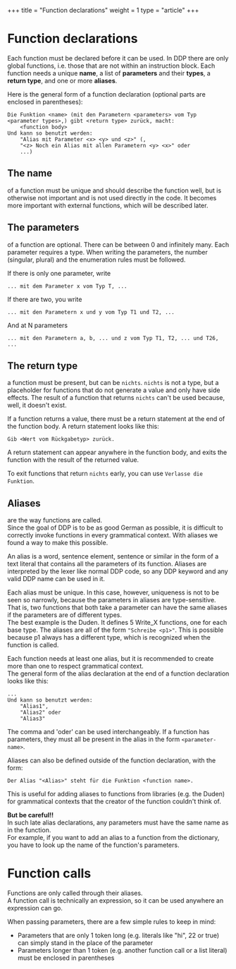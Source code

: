 +++
title = "Function declarations"
weight = 1
type = "article"
+++

# Function declarations

Each function must be declared before it can be used. In DDP there are only global functions, i.e. those that are not within an instruction block.
Each function needs a unique **name**, a list of **parameters** and their **types**, a **return type**, and one or more **aliases**.

Here is the general form of a function declaration (optional parts are enclosed in parentheses):
```ddp
Die Funktion <name> (mit den Parametern <parameters> vom Typ <parameter types>,) gibt <return type> zurück, macht:
	<function body>
Und kann so benutzt werden:
	"Alias mit Parameter <x> <y> und <z>" (,
	"<z> Noch ein Alias mit allen Parametern <y> <x>" oder
	...)
```

## The name

of a function must be unique and should describe the function well, but is otherwise not important and is not used directly in the code. It becomes more important with external functions, which will be described later.

## The parameters

of a function are optional. There can be between 0 and infinitely many. Each parameter requires a type.
When writing the parameters, the number (singular, plural) and the enumeration rules must be followed.

If there is only one parameter, write
```ddp
... mit dem Parameter x vom Typ T, ...
```
If there are two, you write
```ddp
... mit den Parametern x und y vom Typ T1 und T2, ...
```
And at N parameters
```ddp
... mit den Parametern a, b, ... und z vom Typ T1, T2, ... und T26, ...
```

## The return type

a function must be present, but can be `nichts`.
`nichts` is not a type, but a placeholder for functions that do not generate a value and only have side effects.
The result of a function that returns `nichts` can't be used because, well, it doesn't exist.

If a function returns a value, there must be a return statement at the end of the function body.
A return statement looks like this:
```ddp
Gib <Wert vom Rückgabetyp> zurück.
```
A return statement can appear anywhere in the function body, and exits the function with the result of the returned value.

To exit functions that return `nichts` early, you can use `Verlasse die Funktion`.

## Aliases

are the way functions are called.<br>
Since the goal of DDP is to be as good German as possible, it is difficult to correctly invoke functions in every grammatical context. With aliases we found a way to make this possible.

An alias is a word, sentence element, sentence or similar in the form of a text literal that contains all the parameters of its function.
Aliases are interpreted by the lexer like normal DDP code, so any DDP keyword and any valid DDP name can be used in it.<br>

Each alias must be unique.
In this case, however, uniqueness is not to be seen so narrowly, because the parameters in aliases are type-sensitive.
That is, two functions that both take a parameter can have the same aliases if the parameters are of different types.<br>
The best example is the Duden. It defines 5 Write_X functions, one for each base type.
The aliases are all of the form `"Schreibe <p1>"`.
This is possible because p1 always has a different type, which is recognized when the function is called.

Each function needs at least one alias, but it is recommended to create more than one to respect grammatical context.<br>
The general form of the alias declaration at the end of a function declaration looks like this:
```ddp
...
Und kann so benutzt werden:
	"Alias1",
	"Alias2" oder
	"Alias3"
```
The comma and 'oder' can be used interchangeably.
If a function has parameters, they must all be present in the alias in the form `<parameter-name>`.

Aliases can also be defined outside of the function declaration, with the form:
```ddp
Der Alias "<Alias>" steht für die Funktion <function name>.
```
This is useful for adding aliases to functions from libraries (e.g. the Duden) for grammatical contexts that the creator of the function couldn't think of.<br>

**But be careful!!**<br>
In such late alias declarations, any parameters must have the same name as in the function.<br>
For example, if you want to add an alias to a function from the dictionary, you have to look up the name of the function's parameters.


# Function calls

Functions are only called through their aliases.<br>
A function call is technically an expression, so it can be used anywhere an expression can go.

When passing parameters, there are a few simple rules to keep in mind:
- Parameters that are only 1 token long (e.g. literals like "hi", 22 or true) can simply stand in the place of the parameter
- Parameters longer than 1 token (e.g. another function call or a list literal) must be enclosed in parentheses